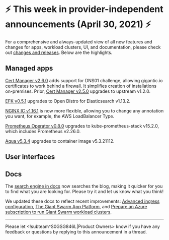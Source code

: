 # :zap: This week in provider-independent announcements (April 30, 2021) :zap:

For a comprehensive and always-updated view of all new features and changes for apps, workload clusters, UI, and documentation, please check out [changes and releases](https://docs.giantswarm.io/changes/). Below are the highlights.

## Managed apps

[Cert Manager v2.6.0](https://github.com/giantswarm/cert-manager-app/blob/master/CHANGELOG.md#260---2021-04-30) adds support for DNS01 challenge, allowing gigantic.io certificates to work behind a firewall. It simplifies creation of installations on-premises. Prior, [Cert Manager v2.5.0](https://github.com/giantswarm/cert-manager-app/blob/master/CHANGELOG.md#250---2021-04-19) upgrades to upstream v1.2.0.

[EFK v0.5.1]() upgrades to Open Distro for Elasticsearch v1.13.2.

[NGINX IC v1.16.1](https://github.com/giantswarm/nginx-ingress-controller-app/blob/master/CHANGELOG.md#1161---2021-04-20) is now more flexible, allowing you to change any annotation you want, for example, the AWS LoadBalancer Type.

[Prometheus Operator v0.8.0](https://github.com/giantswarm/prometheus-operator-app/blob/master/CHANGELOG.md#080---2021-04-26) upgrades to kube-prometheus-stack v15.2.0, which includes Prometheus v2.26.0.

[Aqua v5.3.4](https://github.com/giantswarm/aqua-app/blob/master/CHANGELOG.md#534---2021-04-28) upgrades to container image v5.3.21112.

## User interfaces

## Docs

The [search engine in docs](https://docs.giantswarm.io/) now searches the blog, making it quicker for you to find what you are looking for. Please try it and let us know what you think!

We updated these docs to reflect recent improvements: [Advanced ingress configuration](https://docs.giantswarm.io/advanced/ingress/configuration/), [The Giant Swarm App Platform](https://docs.giantswarm.io/app-platform/overview/), and [Prepare an Azure subscription to run Giant Swarm workload clusters](https://docs.giantswarm.io/getting-started/cloud-provider-accounts/azure/).

---
Please let <!subteam^S0GSG846L|Product Owners> know if you have any feedback or questions by replying to this announcement in a thread.
